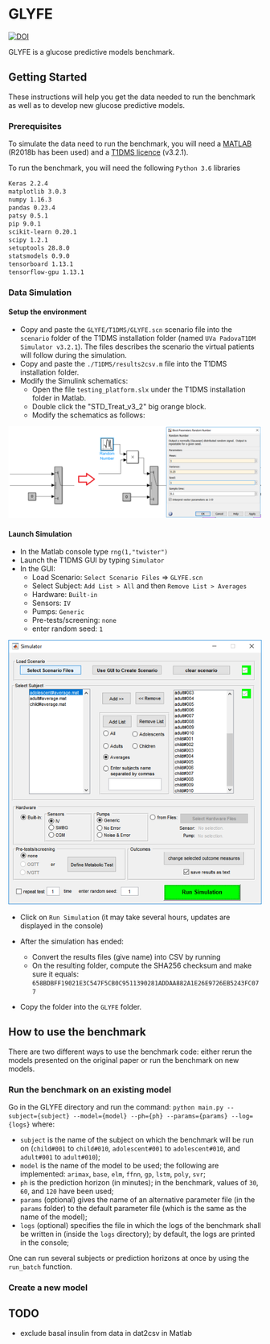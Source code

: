# GLYFE

[![DOI](https://zenodo.org/badge/184261006.svg)](https://zenodo.org/badge/latestdoi/184261006)

GLYFE is a glucose predictive models benchmark. <!--It has been described in the paper "GLYFE: Benchmark of Personalized Glucose
Predictive Models in Type 1 Diabetes", published in IEEE Transactions on Biomedical Engineering.-->

## Getting Started

These instructions will help you get the data needed to run the benchmark as well as to develop new glucose predictive models.

### Prerequisites

To simulate the data need to run the benchmark, you will need a [MATLAB](https://fr.mathworks.com/products/matlab.html) (R2018b has been used) and a [T1DMS licence](https://tegvirginia.com/software/t1dms/) (v3.2.1).

To run the benchmark, you will need the following ```Python 3.6``` libraries
```
Keras 2.2.4
matplotlib 3.0.3
numpy 1.16.3
pandas 0.23.4
patsy 0.5.1
pip 9.0.1
scikit-learn 0.20.1
scipy 1.2.1
setuptools 28.8.0
statsmodels 0.9.0
tensorboard 1.13.1
tensorflow-gpu 1.13.1
```

### Data Simulation

#### Setup the environment

* Copy and paste the ```GLYFE/T1DMS/GLYFE.scn``` scenario file into the ```scenario``` folder of the T1DMS installation folder (named ```UVa PadovaT1DM Simulator v3.2.1```). The files describes the scenario the virtual patients will follow during the simulation.
* Copy and paste the ```./T1DMS/results2csv.m``` file into the T1DMS installation folder.
* Modify the Simulink schematics:
  * Open the file ```testing_platform.slx``` under the T1DMS installation folder in Matlab.
  * Double click the "STD_Treat_v3_2" big orange block.
  * Modify the schematics as follows:
  
![T1DMS_simulink_change](_T1DMS/simulink_schematics_change.png)

#### Launch Simulation

* In the Matlab console type ```rng(1,"twister")```
* Launch the T1DMS GUI by typing ```Simulator```
* In the GUI:
  * Load Scenario: ```Select Scenario Files``` => ```GLYFE.scn```
  * Select Subject: ```Add List > All``` and then ```Remove List > Averages```
  * Hardware: ```Built-in```
   * Sensors: ```IV```
   * Pumps: ```Generic```
  * Pre-tests/screening: ```none```
  * enter random seed: ```1```
  
![T1DMS_GUI](_T1DMS/GUI.png)

* Click on ```Run Simulation``` (it may take several hours, updates are displayed in the console)
* After the simulation has ended:
  * Convert the results files (give name) into CSV by running
  * On the resulting folder, compute the SHA256 checksum and make sure it equals: ```658BDBFF19021E3C547F5CB0C9511390281ADDAA882A1E26E9726EB5243FC077```

 * Copy the folder into the ```GLYFE``` folder.

## How to use the benchmark

There are two different ways to use the benchmark code: either rerun the models presented on the original paper or run the benchmark on new models.

### Run the benchmark on an existing model

Go in the GLYFE directory and run the command: ```python main.py --subject={subject} --model={model} --ph={ph} --params={params} --log={logs}``` where:
* ```subject``` is the name of the subject on which the benchmark will be run on (```child#001``` to ```child#010```, ```adolescent#001``` to ```adolescent#010```, and ```adult#001``` to ```adult#010```);
* ```model``` is the name of the model to be used; the following are implemented: ```arimax```, ```base```, ```elm```, ```ffnn```, ```gp```, ```lstm```, ```poly```, ```svr```;
* ```ph``` is the prediction horizon (in minutes); in the benchmark, values of ```30```, ```60```, and ```120``` have been used;
* ```params``` (optional) gives the name of an alternative parameter file (in the ```params``` folder) to the default parameter file (which is the same as the name of the model);
* ```logs``` (optional) specifies the file in which the logs of the benchmark shall be written in (inside the ```logs``` directory); by default, the logs are printed in the console;

One can run several subjects or prediction horizons at once by using the ```run_batch``` function.

### Create a new model


## TODO

* exclude basal insulin from data in dat2csv in Matlab
